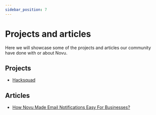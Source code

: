 ```yaml
---
sidebar_position: 7
---
```


# Projects and articles

Here we will showcase some of the projects and articles our community have done with or about Novu.

## Projects

- [Hacksquad](https://github.com/novuhq/hacksquad-website)

## Articles

- [How Novu Made Email Notifications Easy For Businesses?](https://aviyel.com/post/3866/how-novu-made-email-notifications-easy-for-businesses)
